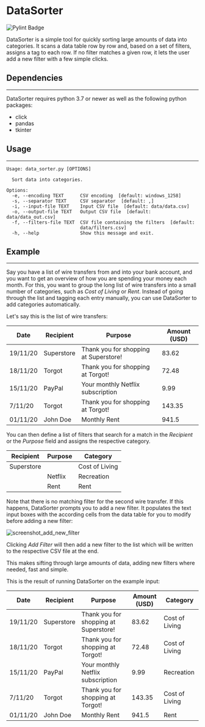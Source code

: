# DataSorter

![Pylint Badge](https://github.com/JoelMueller/data-sorter/actions/workflows/pylint.yml/badge.svg)

DataSorter is a simple tool for quickly sorting large amounts of data into categories. It scans a data table row by row and, based on a set of filters, assigns a tag to each row. If no filter matches a given row, it lets the user add a new filter with a few simple clicks.

## Dependencies
---

DataSorter requires python 3.7 or newer as well as the following python packages:
* click
* pandas
* tkinter

## Usage
---

```
Usage: data_sorter.py [OPTIONS]

  Sort data into categories.

Options:
  -e, --encoding TEXT      CSV encoding  [default: windows_1258]        
  -s, --separator TEXT     CSV separator  [default: ,]
  -i, --input-file TEXT    Input CSV file  [default: data/data.csv]     
  -o, --output-file TEXT   Output CSV file  [default: data/data_out.csv]
  -f, --filters-file TEXT  CSV file containing the filters  [default:   
                           data/filters.csv]
  -h, --help               Show this message and exit.
```

## Example
---

Say you have a list of wire transfers from and into your bank account, and you want to get an overview of how you are spending your money each month. For this, you want to group the long list of wire transfers into a small number of categories, such as _Cost of Living_ or _Rent_. Instead of going through the list and tagging each entry manually, you can use DataSorter to add categories automatically.

Let's say this is the list of wire transfers:

|Date    |Recipient |Purpose                              |Amount (USD)|
|--------|----------|-------------------------------------|------------|
|19/11/20|Superstore|Thank you for shopping at Superstore!|83.62       |
|18/11/20|Torgot    |Thank you for shopping at Torgot!    |72.48       |
|15/11/20|PayPal    |Your monthly Netflix subscription    |9.99        |
|7/11/20 |Torgot    |Thank you for shopping at Torgot!    |143.35      |
|01/11/20|John Doe  |Monthly Rent                         |941.5       |

You can then define a list of filters that search for a match in the _Recipient_ or the _Purpose_ field and assigns the respective category.

|Recipient |Purpose   |Category                             |
|----------|----------|-------------------------------------|
|Superstore|          |Cost of Living                       |
|          |Netflix   |Recreation                           |
|          |Rent      |Rent                                 |

Note that there is no matching filter for the second wire transfer. If this happens, DataSorter prompts you to add a new filter. It populates the text input boxes with the according cells from the data table for you to modify before adding a new filter:

![screenshot_add_new_filter](https://user-images.githubusercontent.com/24793877/233482084-623e534a-bb61-4cf6-bd67-9a7521af7143.png)

Clicking _Add Filter_ will then add a new filter to the list which will be written to the respective CSV file at the end.

This makes sifting through large amounts of data, adding new filters where needed, fast and simple.

This is the result of running DataSorter on the example input:

|Date    |Recipient |Purpose                              |Amount (USD)|Category      |
|--------|----------|-------------------------------------|------------|--------------|
|19/11/20|Superstore|Thank you for shopping at Superstore!|83.62       |Cost of Living|
|18/11/20|Torgot    |Thank you for shopping at Torgot!    |72.48       |Cost of Living|
|15/11/20|PayPal    |Your monthly Netflix subscription    |9.99        |Recreation    |
|7/11/20 |Torgot    |Thank you for shopping at Torgot!    |143.35      |Cost of Living|
|01/11/20|John Doe  |Monthly Rent                         |941.5       |Rent          |